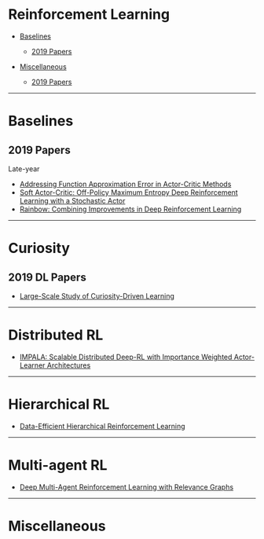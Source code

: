 # Reinforcement Learning

- [Baselines](#baselines)
    - [2019 Papers](#2019-rlil-papers)

- [Miscellaneous](#miscellaneous)
    - [2019 Papers](#2019-misc-papers)



<!--- *********************************************************************************************************************************************** --->
--- 

# Baselines

## 2019 Papers

Late-year

- [Addressing Function Approximation Error in Actor-Critic Methods]()
- [Soft Actor-Critic: Off-Policy Maximum Entropy Deep Reinforcement Learning with a Stochastic Actor]()
- [Rainbow: Combining Improvements in Deep Reinforcement Learning]()


<!--- *********************************************************************************************************************************************** --->
--- 


# Curiosity

## 2019 DL Papers

- [Large-Scale Study of Curiosity-Driven Learning]() 


<!--- *********************************************************************************************************************************************** --->
--- 

# Distributed RL 

- [IMPALA: Scalable Distributed Deep-RL with Importance Weighted Actor-Learner Architectures]()



<!--- *********************************************************************************************************************************************** --->
--- 


# Hierarchical RL 

- [Data-Efficient Hierarchical Reinforcement Learning ]()



<!--- *********************************************************************************************************************************************** --->
--- 



# Multi-agent RL 


- [Deep Multi-Agent Reinforcement Learning with Relevance Graphs]()



<!--- *********************************************************************************************************************************************** --->
--- 


# Miscellaneous 